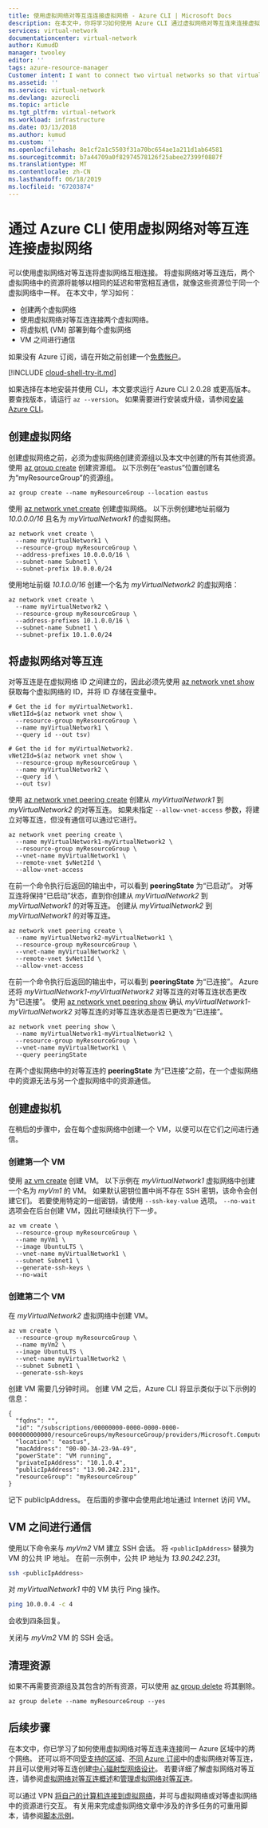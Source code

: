 ```yaml
---
title: 使用虚拟网络对等互连连接虚拟网络 - Azure CLI | Microsoft Docs
description: 在本文中，你将学习如何使用 Azure CLI 通过虚拟网络对等互连来连接虚拟网络。
services: virtual-network
documentationcenter: virtual-network
author: KumudD
manager: twooley
editor: ''
tags: azure-resource-manager
Customer intent: I want to connect two virtual networks so that virtual machines in one virtual network can communicate with virtual machines in the other virtual network.
ms.assetid: ''
ms.service: virtual-network
ms.devlang: azurecli
ms.topic: article
ms.tgt_pltfrm: virtual-network
ms.workload: infrastructure
ms.date: 03/13/2018
ms.author: kumud
ms.custom: ''
ms.openlocfilehash: 8e1cf2a1c5503f31a70bc654ae1a211d1ab64581
ms.sourcegitcommit: b7a44709a0f82974578126f25abee27399f0887f
ms.translationtype: MT
ms.contentlocale: zh-CN
ms.lasthandoff: 06/18/2019
ms.locfileid: "67203874"
---
```

# <a name="connect-virtual-networks-with-virtual-network-peering-using-the-azure-cli"></a>通过 Azure CLI 使用虚拟网络对等互连连接虚拟网络

可以使用虚拟网络对等互连将虚拟网络互相连接。 将虚拟网络对等互连后，两个虚拟网络中的资源将能够以相同的延迟和带宽相互通信，就像这些资源位于同一个虚拟网络中一样。 在本文中，学习如何：

* 创建两个虚拟网络
* 使用虚拟网络对等互连连接两个虚拟网络。
* 将虚拟机 (VM) 部署到每个虚拟网络
* VM 之间进行通信

如果没有 Azure 订阅，请在开始之前创建一个[免费帐户](https://azure.microsoft.com/free/?WT.mc_id=A261C142F)。

[!INCLUDE [cloud-shell-try-it.md](../../includes/cloud-shell-try-it.md)]

如果选择在本地安装并使用 CLI，本文要求运行 Azure CLI 2.0.28 或更高版本。 要查找版本，请运行 `az --version`。 如果需要进行安装或升级，请参阅[安装 Azure CLI](/cli/azure/install-azure-cli)。 

## <a name="create-virtual-networks"></a>创建虚拟网络

创建虚拟网络之前，必须为虚拟网络创建资源组以及本文中创建的所有其他资源。 使用 [az group create](/cli/azure/group) 创建资源组。 以下示例在“eastus”位置创建名为“myResourceGroup”的资源组。

```azurecli-interactive 
az group create --name myResourceGroup --location eastus
```

使用 [az network vnet create](/cli/azure/network/vnet) 创建虚拟网络。 以下示例创建地址前缀为 *10.0.0.0/16* 且名为 *myVirtualNetwork1* 的虚拟网络。

```azurecli-interactive 
az network vnet create \
  --name myVirtualNetwork1 \
  --resource-group myResourceGroup \
  --address-prefixes 10.0.0.0/16 \
  --subnet-name Subnet1 \
  --subnet-prefix 10.0.0.0/24
```

使用地址前缀 *10.1.0.0/16* 创建一个名为 *myVirtualNetwork2* 的虚拟网络：

```azurecli-interactive 
az network vnet create \
  --name myVirtualNetwork2 \
  --resource-group myResourceGroup \
  --address-prefixes 10.1.0.0/16 \
  --subnet-name Subnet1 \
  --subnet-prefix 10.1.0.0/24
```

## <a name="peer-virtual-networks"></a>将虚拟网络对等互连

对等互连是在虚拟网络 ID 之间建立的，因此必须先使用 [az network vnet show](/cli/azure/network/vnet) 获取每个虚拟网络的 ID，并将 ID 存储在变量中。

```azurecli-interactive
# Get the id for myVirtualNetwork1.
vNet1Id=$(az network vnet show \
  --resource-group myResourceGroup \
  --name myVirtualNetwork1 \
  --query id --out tsv)

# Get the id for myVirtualNetwork2.
vNet2Id=$(az network vnet show \
  --resource-group myResourceGroup \
  --name myVirtualNetwork2 \
  --query id \
  --out tsv)
```

使用 [az network vnet peering create](/cli/azure/network/vnet/peering) 创建从 *myVirtualNetwork1* 到 *myVirtualNetwork2* 的对等互连。 如果未指定 `--allow-vnet-access` 参数，将建立对等互连，但没有通信可以通过它进行。

```azurecli-interactive
az network vnet peering create \
  --name myVirtualNetwork1-myVirtualNetwork2 \
  --resource-group myResourceGroup \
  --vnet-name myVirtualNetwork1 \
  --remote-vnet $vNet2Id \
  --allow-vnet-access
```

在前一个命令执行后返回的输出中，可以看到 **peeringState** 为“已启动”。 对等互连将保持“已启动”状态，直到你创建从 *myVirtualNetwork2* 到 *myVirtualNetwork1* 的对等互连。 创建从 *myVirtualNetwork2* 到 *myVirtualNetwork1* 的对等互连。 

```azurecli-interactive
az network vnet peering create \
  --name myVirtualNetwork2-myVirtualNetwork1 \
  --resource-group myResourceGroup \
  --vnet-name myVirtualNetwork2 \
  --remote-vnet $vNet1Id \
  --allow-vnet-access
```

在前一个命令执行后返回的输出中，可以看到 **peeringState** 为“已连接”。 Azure 还将 *myVirtualNetwork1-myVirtualNetwork2* 对等互连的对等互连状态更改为“已连接”。 使用 [az network vnet peering show](/cli/azure/network/vnet/peering) 确认 *myVirtualNetwork1-myVirtualNetwork2* 对等互连的对等互连状态是否已更改为“已连接”。

```azurecli-interactive
az network vnet peering show \
  --name myVirtualNetwork1-myVirtualNetwork2 \
  --resource-group myResourceGroup \
  --vnet-name myVirtualNetwork1 \
  --query peeringState
```

在两个虚拟网络中的对等互连的 **peeringState** 为“已连接”之前，在一个虚拟网络中的资源无法与另一个虚拟网络中的资源通信。 

## <a name="create-virtual-machines"></a>创建虚拟机

在稍后的步骤中，会在每个虚拟网络中创建一个 VM，以便可以在它们之间进行通信。

### <a name="create-the-first-vm"></a>创建第一个 VM

使用 [az vm create](/cli/azure/vm) 创建 VM。 以下示例在 *myVirtualNetwork1* 虚拟网络中创建一个名为 *myVm1* 的 VM。 如果默认密钥位置中尚不存在 SSH 密钥，该命令会创建它们。 若要使用特定的一组密钥，请使用 `--ssh-key-value` 选项。 `--no-wait` 选项会在后台创建 VM，因此可继续执行下一步。

```azurecli-interactive
az vm create \
  --resource-group myResourceGroup \
  --name myVm1 \
  --image UbuntuLTS \
  --vnet-name myVirtualNetwork1 \
  --subnet Subnet1 \
  --generate-ssh-keys \
  --no-wait
```

### <a name="create-the-second-vm"></a>创建第二个 VM

在 *myVirtualNetwork2* 虚拟网络中创建 VM。

```azurecli-interactive 
az vm create \
  --resource-group myResourceGroup \
  --name myVm2 \
  --image UbuntuLTS \
  --vnet-name myVirtualNetwork2 \
  --subnet Subnet1 \
  --generate-ssh-keys
```

创建 VM 需要几分钟时间。 创建 VM 之后，Azure CLI 将显示类似于以下示例的信息： 

```azurecli 
{
  "fqdns": "",
  "id": "/subscriptions/00000000-0000-0000-0000-000000000000/resourceGroups/myResourceGroup/providers/Microsoft.Compute/virtualMachines/myVm2",
  "location": "eastus",
  "macAddress": "00-0D-3A-23-9A-49",
  "powerState": "VM running",
  "privateIpAddress": "10.1.0.4",
  "publicIpAddress": "13.90.242.231",
  "resourceGroup": "myResourceGroup"
}
```

记下 publicIpAddress。 在后面的步骤中会使用此地址通过 Internet 访问 VM。

## <a name="communicate-between-vms"></a>VM 之间进行通信

使用以下命令来与 *myVm2* VM 建立 SSH 会话。 将 `<publicIpAddress>` 替换为 VM 的公共 IP 地址。 在前一示例中，公共 IP 地址为 *13.90.242.231*。

```bash 
ssh <publicIpAddress>
```

对 *myVirtualNetwork1* 中的 VM 执行 Ping 操作。

```bash 
ping 10.0.0.4 -c 4
```

会收到四条回复。 

关闭与 *myVm2* VM 的 SSH 会话。 

## <a name="clean-up-resources"></a>清理资源

如果不再需要资源组及其包含的所有资源，可以使用 [az group delete](/cli/azure/group) 将其删除。

```azurecli-interactive 
az group delete --name myResourceGroup --yes
```

## <a name="next-steps"></a>后续步骤

在本文中，你已学习了如何使用虚拟网络对等互连来连接同一 Azure 区域中的两个网络。 还可以将不同[受支持的区域](virtual-network-manage-peering.md#cross-region)、[不同 Azure 订阅](create-peering-different-subscriptions.md#cli)中的虚拟网络对等互连，并且可以使用对等互连创建[中心辐射型网络设计](/azure/architecture/reference-architectures/hybrid-networking/hub-spoke?toc=%2fazure%2fvirtual-network%2ftoc.json#vnet-peering)。 若要详细了解虚拟网络对等互连，请参阅[虚拟网络对等互连概述](virtual-network-peering-overview.md)和[管理虚拟网络对等互连](virtual-network-manage-peering.md)。

可以通过 VPN [将自己的计算机连接到虚拟网络](../vpn-gateway/vpn-gateway-howto-point-to-site-resource-manager-portal.md?toc=%2fazure%2fvirtual-network%2ftoc.json)，并可与虚拟网络或对等虚拟网络中的资源进行交互。 有关用来完成虚拟网络文章中涉及的许多任务的可重用脚本，请参阅[脚本示例](cli-samples.md)。
